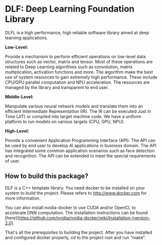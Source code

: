 DLF: Deep Learning Foundation Library
==

DLFL is a high performance, high reliable software library aimed at deep learning applications.

**Low-Level:**

Provide a mechanism to perform efficient operations on low-level data structures such as vector, 
matrix and tensor. Most of these operations are related to Deep Learning algorithms such as convolution, 
matrix multiplication, activation functions and more. The algorithm make the best use of system 
resources to gain extremely high performance. These include CPU/GPU parallel computation and NPU
acceleration. The resources are managed by the library and transparent to end user.

**Middle-Level:**

Manipulate various neural network models and translate them into an efficient Intermediate 
Representation (IR). The IR can be executed Just In Time (JIT) or compiled into target machine 
code. We have a uniform platform to run models on various targets (CPU, GPU, NPU).

**High-Level:**

Provide a convenient Application Programming Interface (API). The API can be used by end user 
to develop AI applications in business domain. The API has integrated some common application 
scenarios such as face detection and recognition. The API can be extended to meet the special
requirements of user.

How to build this package?
--

DLF is a C++ template library. You need docker to be installed on your system to build the project.
Please refers to http://www.docker.com for more information.

You can also install nvidia-docker to use CUDA and/or OpenCL to accelerate DNN computation.
The installation instructions can be found [here](https://github.com/nvidia/nvidia-docker/wiki/Installation-(version-2.0).

That's all the prerequisites to building the project. After you have installed and configured
docker properly, cd to the project root and run "make".
